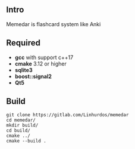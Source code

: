 ## Intro
Memedar is flashcard system like Anki

## Required
- **gcc** with support c++17
- **cmake** 3.12 or higher
- **sqlite3**
- **boost::signal2**
- **Qt5**

## Build
```console
git clone https://gitlab.com/Linhurdos/memedar
cd memedar/
mkdir build/
cd build/
cmake ../
cmake --build .
```
